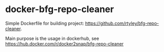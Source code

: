 # docker-bfg-repo-cleaner
Simple Dockerfile for building project: https://github.com/rtyley/bfg-repo-cleaner.

Main purpose is the usage in dockerhub, see https://hub.docker.com/r/docker2snap/bfg-repo-cleaner
